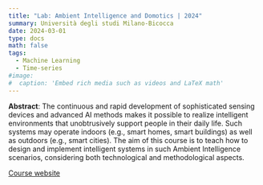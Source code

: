 ```yaml
---
title: "Lab: Ambient Intelligence and Domotics | 2024"
summary: Università degli studi Milano-Bicocca
date: 2024-03-01
type: docs
math: false
tags:
  - Machine Learning
  - Time-series
#image:
#  caption: 'Embed rich media such as videos and LaTeX math'
---
```

**Abstract**: The continuous and rapid development of sophisticated sensing devices and advanced AI methods makes it possible to realize intelligent environments that unobtrusively support people in their daily life. Such systems may operate indoors (e.g., smart homes, smart buildings) as well as outdoors (e.g., smart cities). The aim of this course is to teach how to design and implement intelligent systems in such Ambient Intelligence scenarios, considering both technological and methodological aspects.


[Course website](https://elearning.unimib.it/course/info.php?id=51015)